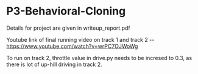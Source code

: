 # P3-Behavioral-Cloning


Details for project are given in writeup_report.pdf



Youtube link of final running video on track 1 and track 2 --
https://www.youtube.com/watch?v=wrPC7OJWoWg


To run on track 2, throttle value in drive.py needs to be incresed to 0.3, as there is lot of up-hill driving in track 2.

